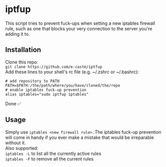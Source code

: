 # iptfup

This script tries to prevent fuck-ups when setting a new iptables firewall rule, such as one that blocks your very connection to the server you're adding it to.

## Installation

Clone this repo:  
`git clone https://github.com/e-caste/iptfup`  
Add these lines to your shell's rc file (e.g. ~/.zshrc or ~/.bashrc):  
```
# add repository to PATH
PATH=$PATH:/the/path/where/you/have/cloned/the/repo
# enable iptables fuck-up prevention
alias iptables="sudo iptfup iptables"
```
Done ✅

## Usage

Simply use `iptables <new firewall rule>`. The iptables fuck-up prevention will come in handy if you ever make a mistake that would be irreparable without it.  
Also supported:  
`iptables -L` to list all the currently active rules  
`iptables -F` to remove all the current rules
